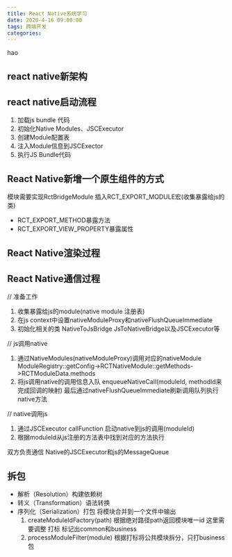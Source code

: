 ```yaml
---
title: React Native系统学习
date: 2020-4-16 09:00:00
tags: 跨端开发
categories: 
---
```

hao
## react native新架构


## react native启动流程
1. 加载js bundle 代码
2. 初始化Native Modules、JSCExecutor  
3. 创建Module配置表
4. 注入Module信息到JSCExector
5. 执行JS Bundle代码

## React Native新增一个原生组件的方式
模块需要实现RctBridgeModule 插入RCT_EXPORT_MODULE宏(收集暴露给js的类) 
* RCT_EXPORT_METHOD暴露方法
* RCT_EXPORT_VIEW_PROPERTY暴露属性

## React Native渲染过程 


## React Native通信过程

// 准备工作

1. 收集暴露给js的module(native module 注册表)
2. 在js context中设置nativeModuleProxy和nativeFlushQueueImmediate
3. 初始化相关的类  NativeToJsBridge JsToNativeBridge以及JSCExecutor等

// js调用native 
1. 通过NativeModules(nativeModuleProxy)调用对应的nativeModule  ModuleRegistry::getConfig->RCTNativeModule::getMethods->RCTModuleData.methods
2. 将js调用native的调用信息入队 enqueueNativeCall(moduleId, methodId来完成回调的映射) 最后通过nativeFlushQueueImmediate刷新调用队列执行native方法

// native调用js
1. 通过JSCExecutor callFunction 启动native到js的调用(moduleId)
2. 根据moduleId从js注册的方法表中找到对应的方法执行

双方负责通信  Native的JSCExecutor和js的MessageQueue


## 拆包
* 解析（Resolution）构建依赖树
* 转义（Transformation）语法转换
* 序列化（Serialization）打包 将模块合并到一个文件中输出
    1. createModuleIdFactory(path)  根据绝对路径path返回模块唯一id 这里需要调整 打标 标记出common和business
    2. processModuleFilter(module) 根据打标将公共模块拆分，只打business包






